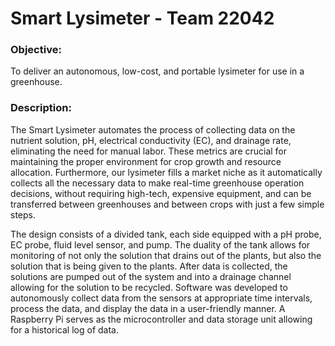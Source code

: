 # Smart Lysimeter - Team 22042

### Objective:
To deliver an autonomous, low-cost, and portable lysimeter for use in a greenhouse.

### Description:
The Smart Lysimeter automates the process of collecting data on the nutrient solution, pH, electrical conductivity (EC), and drainage rate, eliminating the need for manual labor. These metrics are crucial for maintaining the proper environment for crop growth and resource allocation. Furthermore, our lysimeter fills a market niche as it automatically collects all the necessary data to make real-time greenhouse operation decisions, without requiring high-tech, expensive equipment, and can be transferred between greenhouses and between crops with just a few simple steps.

The design consists of a divided tank, each side equipped with a pH probe, EC probe, fluid level sensor, and pump. The duality of the tank allows for monitoring of not only the solution that drains out of the plants, but also the solution that is being given to the plants. After data is collected, the solutions are pumped out of the system and into a drainage channel allowing for the solution to be recycled. Software was developed to autonomously collect data from the sensors at appropriate time intervals, process the data, and display the data in a user-friendly manner. A Raspberry Pi serves as the microcontroller and data storage unit allowing for a historical log of data. 
